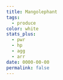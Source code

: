 ```yaml
---
title: Mangolephant
tags:
  - produce
color: white
stats_plus:
  - pwr
  - hp
  - agg
  - arr
date: 0000-00-00
permalink: false
---
```

